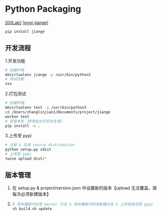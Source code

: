 # Python Packaging

[[GitLab]](https://gitlab.leihuo.netease.com/zhanglinjian1/jiange) [[pypi-jiange]](https://pypi.org/project/jiange/)

```bash
pip install jiange
```

## 开发流程

1.开发功能

```bash
# 创建环境
mkvirtualenv jiange -p /usr/bin/python3
# 测试功能
xxx
```

2.打包测试

```bash
# 创建环境
mkvirtualenv test -p /usr/bin/python3
cd /Users/zhanglinjian1/Documents/project/jiange
workon test
# 安装本包（修改后也可实时生效）
pip install -e .
```

3.上传至 pypi

```bash
# 注册 & 生成 source distribution
python setup.py sdist
# 上传至 pypi
twine upload dist/*
```

## 版本管理

1. 在 setup.py & project/version.json 中设置新的版本【upload 无法覆盖，故每次必须新建版本】
2. ```bash
   # 保存最新代码至 master 分支 & 保存最新代码至新建分支 & 上传安装包至 pypi
   sh build.sh update
   ```
